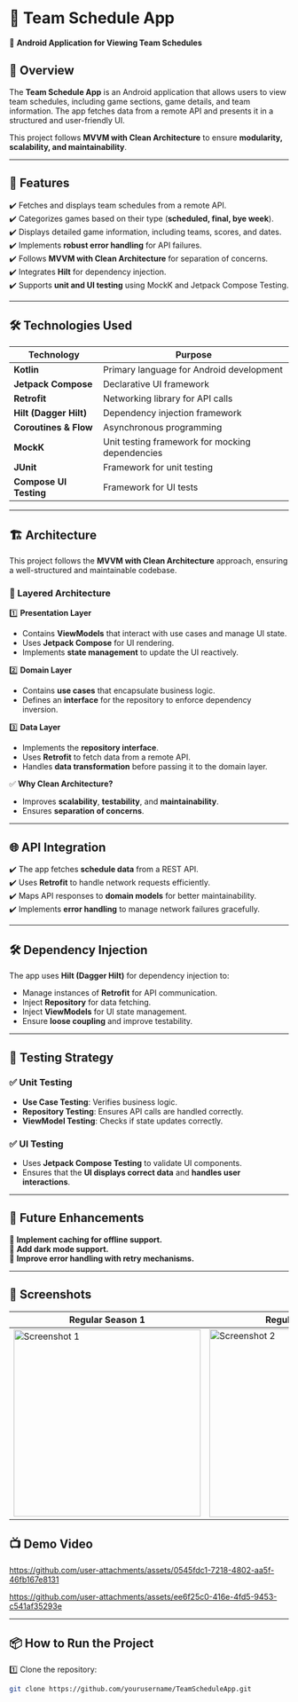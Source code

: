 # 🏈 Team Schedule App

📱 **Android Application for Viewing Team Schedules**  

## 📌 Overview
The **Team Schedule App** is an Android application that allows users to view team schedules, including game sections, game details, and team information. The app fetches data from a remote API and presents it in a structured and user-friendly UI.

This project follows **MVVM with Clean Architecture** to ensure **modularity, scalability, and maintainability**.

---

## 🎯 Features
✔️ Fetches and displays team schedules from a remote API.  
✔️ Categorizes games based on their type (**scheduled, final, bye week**).  
✔️ Displays detailed game information, including teams, scores, and dates.  
✔️ Implements **robust error handling** for API failures.  
✔️ Follows **MVVM with Clean Architecture** for separation of concerns.  
✔️ Integrates **Hilt** for dependency injection.  
✔️ Supports **unit and UI testing** using MockK and Jetpack Compose Testing.  

---

## 🛠️ Technologies Used

| **Technology**         | **Purpose**                                   |
|----------------------|-------------------------------------------|
| **Kotlin**           | Primary language for Android development  |
| **Jetpack Compose**  | Declarative UI framework                  |
| **Retrofit**         | Networking library for API calls          |
| **Hilt (Dagger Hilt)** | Dependency injection framework           |
| **Coroutines & Flow** | Asynchronous programming                 |
| **MockK**            | Unit testing framework for mocking dependencies |
| **JUnit**            | Framework for unit testing                |
| **Compose UI Testing** | Framework for UI tests                  |

---

## 🏗️ Architecture

This project follows the **MVVM with Clean Architecture** approach, ensuring a well-structured and maintainable codebase.

### 🔹 Layered Architecture

1️⃣ **Presentation Layer**  
   - Contains **ViewModels** that interact with use cases and manage UI state.  
   - Uses **Jetpack Compose** for UI rendering.  
   - Implements **state management** to update the UI reactively.  

2️⃣ **Domain Layer**  
   - Contains **use cases** that encapsulate business logic.  
   - Defines an **interface** for the repository to enforce dependency inversion.  

3️⃣ **Data Layer**  
   - Implements the **repository interface**.  
   - Uses **Retrofit** to fetch data from a remote API.  
   - Handles **data transformation** before passing it to the domain layer.  

✅ **Why Clean Architecture?**  
- Improves **scalability**, **testability**, and **maintainability**.  
- Ensures **separation of concerns**.  

---

## 🌐 API Integration

✔️ The app fetches **schedule data** from a REST API.  
✔️ Uses **Retrofit** to handle network requests efficiently.  
✔️ Maps API responses to **domain models** for better maintainability.  
✔️ Implements **error handling** to manage network failures gracefully.  

---

## 🛠️ Dependency Injection

The app uses **Hilt (Dagger Hilt)** for dependency injection to:  
- Manage instances of **Retrofit** for API communication.  
- Inject **Repository** for data fetching.  
- Inject **ViewModels** for UI state management.  
- Ensure **loose coupling** and improve testability.

---

## 🧪 Testing Strategy

### ✅ Unit Testing
- **Use Case Testing**: Verifies business logic.  
- **Repository Testing**: Ensures API calls are handled correctly.  
- **ViewModel Testing**: Checks if state updates correctly.  

### ✅ UI Testing
- Uses **Jetpack Compose Testing** to validate UI components.  
- Ensures that the **UI displays correct data** and **handles user interactions**.

---

## 🎯 Future Enhancements
🔹 **Implement caching for offline support.**  
🔹 **Add dark mode support.**  
🔹 **Improve error handling with retry mechanisms.**  

---

## 📸 Screenshots

| Regular Season 1 | Regular Season 2 | Postseason |
|------------------|------------------|------------|
| <img width="337" alt="Screenshot 1" src="https://github.com/user-attachments/assets/23390fd0-76ee-441b-9299-7df3c63a830e" /> | <img width="339" alt="Screenshot 2" src="https://github.com/user-attachments/assets/f02e4baa-f2c8-4329-a080-2dea8f27314f" /> | <img width="338" alt="Screenshot 3" src="https://github.com/user-attachments/assets/d3412be7-efba-4534-8184-9e77d2e96cef" /> |


## 📺 Demo Video
https://github.com/user-attachments/assets/0545fdc1-7218-4802-aa5f-46fb167e8131

https://github.com/user-attachments/assets/ee6f25c0-416e-4fd5-9453-c541af35293e

---

## 📦 How to Run the Project

1️⃣ Clone the repository:  
```bash
git clone https://github.com/yourusername/TeamScheduleApp.git
